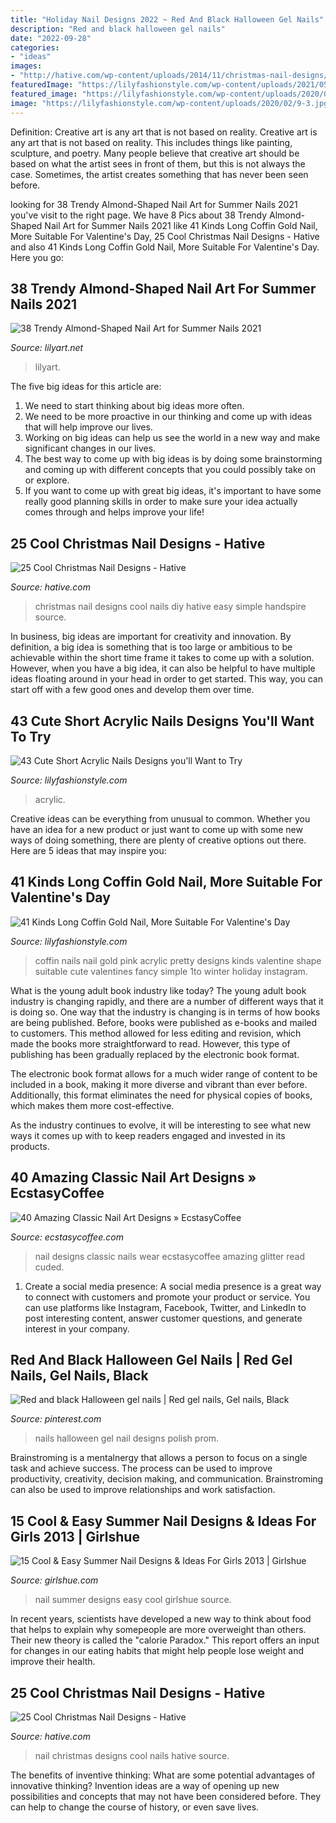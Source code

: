 ```yaml
---
title: "Holiday Nail Designs 2022 ~ Red And Black Halloween Gel Nails"
description: "Red and black halloween gel nails"
date: "2022-09-28"
categories:
- "ideas"
images:
- "http://hative.com/wp-content/uploads/2014/11/christmas-nail-designs/14-cool-christmas-nail-designs.jpg"
featuredImage: "https://lilyfashionstyle.com/wp-content/uploads/2021/05/3-7-683x1024.jpg"
featured_image: "https://lilyfashionstyle.com/wp-content/uploads/2020/02/9-3.jpg"
image: "https://lilyfashionstyle.com/wp-content/uploads/2020/02/9-3.jpg"
---
```



Definition: Creative art is any art that is not based on reality.
Creative art is any art that is not based on reality. This includes things like painting, sculpture, and poetry. Many people believe that creative art should be based on what the artist sees in front of them, but this is not always the case. Sometimes, the artist creates something that has never been seen before.

	

		
looking for 38 Trendy Almond-Shaped Nail Art for Summer Nails 2021 you've visit to the right page. We have 8 Pics about 38 Trendy Almond-Shaped Nail Art for Summer Nails 2021 like 41 Kinds Long Coffin Gold Nail, More Suitable For Valentine&#039;s Day, 25 Cool Christmas Nail Designs - Hative and also 41 Kinds Long Coffin Gold Nail, More Suitable For Valentine&#039;s Day. Here you go:
		
    
## 38 Trendy Almond-Shaped Nail Art For Summer Nails 2021

<img loading=lazy src="https://lilyart.net/wp-content/uploads/2021/06/37-3.jpg" onerror="this.onerror=null;this.src='https://tse4.mm.bing.net/th?id=OIP.Ujq4zA9J4oV4Y468COQeuAHaLH&amp;pid=15.1';" alt="38 Trendy Almond-Shaped Nail Art for Summer Nails 2021">

_Source: lilyart.net_

>lilyart. 

	

The five big ideas for this article are:
1. We need to start thinking about big ideas more often. 
2. We need to be more proactive in our thinking and come up with ideas that will help improve our lives. 
3. Working on big ideas can help us see the world in a new way and make significant changes in our lives. 
4. The best way to come up with big ideas is by doing some brainstorming and coming up with different concepts that you could possibly take on or explore. 
5. If you want to come up with great big ideas, it's important to have some really good planning skills in order to make sure your idea actually comes through and helps improve your life!

    
## 25 Cool Christmas Nail Designs - Hative

<img loading=lazy src="https://hative.com/wp-content/uploads/2014/11/christmas-nail-designs/9-cool-christmas-nail-designs.jpg" onerror="this.onerror=null;this.src='https://tse3.mm.bing.net/th?id=OIP.Dm4KUDmXYD8ushXxhRe9VAHaF_&amp;pid=15.1';" alt="25 Cool Christmas Nail Designs - Hative">

_Source: hative.com_

>christmas nail designs cool nails diy hative easy simple handspire source. 

	

In business, big ideas are important for creativity and innovation. By definition, a big idea is something that is too large or ambitious to be achievable within the short time frame it takes to come up with a solution. However, when you have a big idea, it can also be helpful to have multiple ideas floating around in your head in order to get started. This way, you can start off with a few good ones and develop them over time.

    
## 43 Cute Short Acrylic Nails Designs You&#039;ll Want To Try

<img loading=lazy src="https://lilyfashionstyle.com/wp-content/uploads/2021/05/3-7-683x1024.jpg" onerror="this.onerror=null;this.src='https://tse4.mm.bing.net/th?id=OIP.Ic5nOi803xD9TYzIVerRyQHaLG&amp;pid=15.1';" alt="43 Cute Short Acrylic Nails Designs you&#039;ll Want to Try">

_Source: lilyfashionstyle.com_

>acrylic. 

	

Creative ideas can be everything from unusual to common. Whether you have an idea for a new product or just want to come up with some new ways of doing something, there are plenty of creative options out there. Here are 5 ideas that may inspire you: 

    
## 41 Kinds Long Coffin Gold Nail, More Suitable For Valentine&#039;s Day

<img loading=lazy src="https://lilyfashionstyle.com/wp-content/uploads/2020/02/9-3.jpg" onerror="this.onerror=null;this.src='https://tse1.mm.bing.net/th?id=OIP.KUg6XciZWsgacaJuBQsU_QHaKq&amp;pid=15.1';" alt="41 Kinds Long Coffin Gold Nail, More Suitable For Valentine&#039;s Day">

_Source: lilyfashionstyle.com_

>coffin nails nail gold pink acrylic pretty designs kinds valentine shape suitable cute valentines fancy simple 1to winter holiday instagram. 

	

What is the young adult book industry like today?
The young adult book industry is changing rapidly, and there are a number of different ways that it is doing so. One way that the industry is changing is in terms of how books are being published. 
Before, books were published as e-books and mailed to customers. This method allowed for less editing and revision, which made the books more straightforward to read. However, this type of publishing has been gradually replaced by the electronic book format. 

The electronic book format allows for a much wider range of content to be included in a book, making it more diverse and vibrant than ever before. Additionally, this format eliminates the need for physical copies of books, which makes them more cost-effective. 

As the industry continues to evolve, it will be interesting to see what new ways it comes up with to keep readers engaged and invested in its products.

    
## 40 Amazing Classic Nail Art Designs » EcstasyCoffee

<img loading=lazy src="https://i1.wp.com/www.ecstasycoffee.com/wp-content/uploads/2016/10/Nail-Art-Ideas.jpg?resize=564%2C642" onerror="this.onerror=null;this.src='https://tse2.mm.bing.net/th?id=OIP.wOQPk2bJ8wdlq0ucO4nuBAHaIb&amp;pid=15.1';" alt="40 Amazing Classic Nail Art Designs » EcstasyCoffee">

_Source: ecstasycoffee.com_

>nail designs classic nails wear ecstasycoffee amazing glitter read cuded. 

	

1. Create a social media presence: A social media presence is a great way to connect with customers and promote your product or service. You can use platforms like Instagram, Facebook, Twitter, and LinkedIn to post interesting content, answer customer questions, and generate interest in your company.

    
## Red And Black Halloween Gel Nails | Red Gel Nails, Gel Nails, Black

<img loading=lazy src="https://i.pinimg.com/736x/2a/2d/70/2a2d700595451b680b4693a460519c53--homecoming-nails-prom-nails.jpg" onerror="this.onerror=null;this.src='https://tse1.mm.bing.net/th?id=OIP.mU69zzyQ7X5775nrX0m1NgHaJ3&amp;pid=15.1';" alt="Red and black Halloween gel nails | Red gel nails, Gel nails, Black">

_Source: pinterest.com_

>nails halloween gel nail designs polish prom. 

	

Brainstroming is a mentalnergy that allows a person to focus on a single task and achieve success. The process can be used to improve productivity, creativity, decision making, and communication. Brainstroming can also be used to improve relationships and work satisfaction.

    
## 15 Cool &amp; Easy Summer Nail Designs &amp; Ideas For Girls 2013 | Girlshue

<img loading=lazy src="https://www.girlshue.com/wp-content/uploads/2016/07/unnamed-file-6908.jpg" onerror="this.onerror=null;this.src='https://tse1.mm.bing.net/th?id=OIP.pGwuzdo8NGeMyu4BpcSaAAHaIu&amp;pid=15.1';" alt="15 Cool &amp; Easy Summer Nail Designs &amp; Ideas For Girls 2013 | Girlshue">

_Source: girlshue.com_

>nail summer designs easy cool girlshue source. 

	

In recent years, scientists have developed a new way to think about food that helps to explain why somepeople are more overweight than others. Their new theory is called the "calorie Paradox." This report offers an input for changes in our eating habits that might help people lose weight and improve their health.

    
## 25 Cool Christmas Nail Designs - Hative

<img loading=lazy src="http://hative.com/wp-content/uploads/2014/11/christmas-nail-designs/14-cool-christmas-nail-designs.jpg" onerror="this.onerror=null;this.src='https://tse3.mm.bing.net/th?id=OIP.LUbltmydUGZ-FQwfVkWu2gHaG3&amp;pid=15.1';" alt="25 Cool Christmas Nail Designs - Hative">

_Source: hative.com_

>nail christmas designs cool nails hative source. 

	

The benefits of inventive thinking: What are some potential advantages of innovative thinking?
Invention ideas are a way of opening up new possibilities and concepts that may not have been considered before. They can help to change the course of history, or even save lives.

